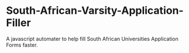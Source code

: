 # South-African-Varsity-Application-Filler
A javascript automater to help fill South African Universities Application Forms faster.
